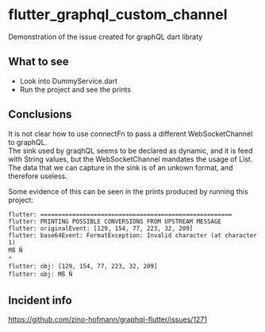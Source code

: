 # flutter_graphql_custom_channel

Demonstration of the issue created for graphQL dart libraty

## What to see

- Look into DummyService.dart 
- Run the project and see the prints

## Conclusions
It is not clear how to use connectFn to pass a different WebSocketChannel to graphQL.  
The sink used by graqhQL seems to be declared as dynamic, and it is feed with String values, but the WebSocketChannel
mandates the usage of List<int>.  
The data that we can capture in the sink is of an unkown format, and therefore useless.  

Some evidence of this can be seen in the prints produced by running this project:  
```
flutter: ======================================================
flutter: PRINTING POSSIBLE CONVERSIONS FROM UPSTREAM MESSAGE
flutter: originalEvent: [129, 154, 77, 223, 32, 209]
flutter: base64Event: FormatException: Invalid character (at character 1)
Mß Ñ
^
flutter: obj: [129, 154, 77, 223, 32, 209]
flutter: obj: Mß Ñ
```

## Incident info
https://github.com/zino-hofmann/graphql-flutter/issues/1271
